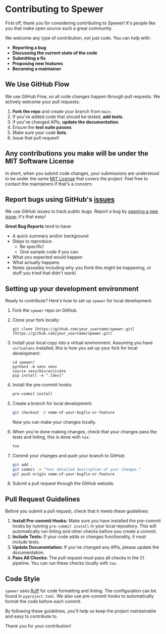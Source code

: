 # Contributing to Spewer

First off, thank you for considering contributing to Spewer! It's people like you that make open source such a great community.

We welcome any type of contribution, not just code. You can help with:
* **Reporting a bug**
* **Discussing the current state of the code**
* **Submitting a fix**
* **Proposing new features**
* **Becoming a maintainer**

## We Use GitHub Flow

We use GitHub Flow, so all code changes happen through pull requests. We actively welcome your pull requests:

1.  **Fork the repo** and create your branch from `main`.
2.  If you've added code that should be tested, **add tests**.
3.  If you've changed APIs, **update the documentation**.
4.  Ensure the **test suite passes**.
5.  Make sure your code **lints**.
6.  Issue that pull request!

## Any contributions you make will be under the MIT Software License

In short, when you submit code changes, your submissions are understood to be under the same [MIT License](LICENSE) that covers the project. Feel free to contact the maintainers if that's a concern.

## Report bugs using GitHub's [issues](https://github.com/Agent-Hellboy/spewer/issues)

We use GitHub issues to track public bugs. Report a bug by [opening a new issue](https://github.com/Agent-Hellboy/spewer/issues/new); it's that easy!

**Great Bug Reports** tend to have:

* A quick summary and/or background
* Steps to reproduce
    * Be specific!
    * Give sample code if you can.
* What you expected would happen
* What actually happens
* Notes (possibly including why you think this might be happening, or stuff you tried that didn't work)

## Setting up your development environment

Ready to contribute? Here's how to set up `spewer` for local development.

1.  Fork the `spewer` repo on GitHub.
2.  Clone your fork locally:

    ```
    git clone [https://github.com/your_username/spewer.git](https://github.com/your_username/spewer.git)
    ```
4.  Install your local copy into a virtual environment. Assuming you have `virtualenv` installed, this is how you set up your fork for local development:
    ```
    cd spewer/
    python3 -m venv venv
    source venv/bin/activate
    pip install -e ".[dev]"
    ```
5.  Install the pre-commit hooks:
    ```sh
    pre-commit install
    ```
6.  Create a branch for local development:
    ```sh
    git checkout -b name-of-your-bugfix-or-feature
    ```
    Now you can make your changes locally.
7.  When you're done making changes, check that your changes pass the tests and linting, this is done with `tox`:
    ```sh
    tox
    ```
8.  Commit your changes and push your branch to GitHub:
    ```sh
    git add .
    git commit -m "Your detailed description of your changes."
    git push origin name-of-your-bugfix-or-feature
    ```
9.  Submit a pull request through the GitHub website.

## Pull Request Guidelines

Before you submit a pull request, check that it meets these guidelines:

1.  **Install Pre-commit Hooks:** Make sure you have installed the pre-commit hooks by running `pre-commit install` in your local repository. This will automatically run linting and other checks before you create a commit.
2.  **Include Tests:** If your code adds or changes functionality, it must include tests.
3.  **Update Documentation:** If you've changed any APIs, please update the documentation.
4.  **Pass All Checks:** The pull request must pass all checks in the CI pipeline. You can run these checks locally with `tox`.

## Code Style

`spewer` uses [Ruff](https://github.com/astral-sh/ruff) for code formatting and linting. The configuration can be found in `pyproject.toml`. We also use pre-commit hooks to automatically format the code before each commit.

By following these guidelines, you'll help us keep the project maintainable and easy to contribute to.

Thank you for your contribution!
